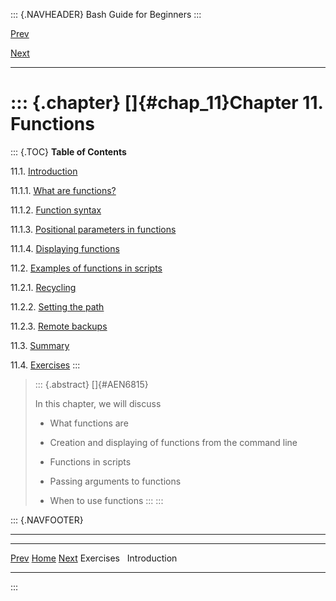 ::: {.NAVHEADER}
Bash Guide for Beginners
:::

[Prev](sect_10_05.md)

[Next](sect_11_01.md)

------------------------------------------------------------------------

::: {.chapter}
[]{#chap_11}Chapter 11. Functions
=================================

::: {.TOC}
**Table of Contents**

11.1. [Introduction](sect_11_01.md)

11.1.1. [What are functions?](sect_11_01.md#sect_11_01_01)

11.1.2. [Function syntax](sect_11_01.md#sect_11_01_02)

11.1.3. [Positional parameters in
functions](sect_11_01.md#sect_11_01_03)

11.1.4. [Displaying functions](sect_11_01.md#sect_11_01_04)

11.2. [Examples of functions in scripts](sect_11_02.md)

11.2.1. [Recycling](sect_11_02.md#sect_11_02_01)

11.2.2. [Setting the path](sect_11_02.md#sect_11_02_02)

11.2.3. [Remote backups](sect_11_02.md#sect_11_02_03)

11.3. [Summary](sect_11_03.md)

11.4. [Exercises](sect_11_04.md)
:::

> ::: {.abstract}
> []{#AEN6815}
>
> In this chapter, we will discuss
>
> -   What functions are
>
> -   Creation and displaying of functions from the command line
>
> -   Functions in scripts
>
> -   Passing arguments to functions
>
> -   When to use functions
> :::
:::

::: {.NAVFOOTER}

------------------------------------------------------------------------

  ------------------------- -------------------- -------------------------
  [Prev](sect_10_05.md)    [Home](index.md)    [Next](sect_11_01.md)
  Exercises                                                   Introduction
  ------------------------- -------------------- -------------------------
:::
